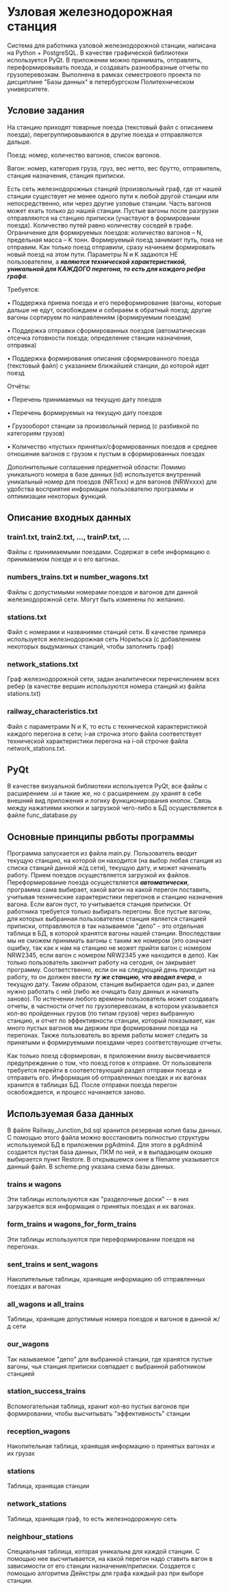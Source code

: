 # Узловая железнодорожная станция
Система для работника узловой железнодорожной станции, написана на Python + PostgreSQL. В качестве графической библиотеки используется PyQt. В приложении можно принимать, отправлять, переформировывать поезда, и создавать разнообразные отчеты по грузоперевозкам. Выполнена в рамках семестрового проекта по дисциплине "Базы данных" в петербургском Политехническом университете.
## Условие задания

На станцию приходят товарные поезда (текстовый файл с описанием поезда), 
перегруппировываются в другие поезда и отправляются дальше. 

Поезд: номер, количество вагонов, список вагонов. 

Вагон: номер, категория груза, груз, вес нетто, вес брутто, отправитель, станция назначения, станция приписки. 

Есть сеть железнодорожных станций (произвольный граф, где от нашей станции существует не менее одного пути к любой другой 
станции или непосредственно, или через другие узловые станции. Часть вагонов может ехать 
только до нашей станции. Пустые вагоны после разгрузки отправляются на станцию 
приписки (участвуют в формировании поезда). Количество путей равно количеству соседей в 
графе. Ограничение для формируемых поездов: количество вагонов – N, предельная масса – K
тонн. Формируемый поезд занимает путь, пока не отправим. Как только поезд отправили, 
сразу начинаем формировать новый поезд на этом пути. Параметры N и K задаются НЕ пользователем, а ***являются технической характеристикой, уникальной для КАЖДОГО перегона, 
то есть для каждого ребра графа***.

Требуется:

• Поддержка приема поезда и его переформирование (вагоны, которые дальше не едут, 
освобождаем и собираем в обратный поезд; другие вагоны сортируем по направлениям 
(формируемым поездам)

• Поддержка отправки сформированных поездов (автоматическая отсечка готовности 
поезда; определение станции назначения, отправка)

• Поддержка формирования описания сформированного поезда (текстовый файл) с 
указанием ближайшей станции, до которой идет поезд


Отчёты:

• Перечень принимаемых на текущую дату поездов

• Перечень формируемых на текущую дату поездов

• Грузооборот станции за произвольный период (с разбивкой по категориям грузов)

• Количество «пустых» принятых/сформированных поездов и среднее отношение вагонов 
с грузом к пустым в сформированных поездах


Дополнительные соглашения предметной области:
Помимо уникального номера в базе данных (id) используется внутренний уникальный номер 
для поездов (NRTxxx) и для вагонов (NRWxxxx) для удобства восприятия информации 
пользователю программы и оптимизации некоторых функций.

## Описание входных данных
### train1.txt, train2.txt, ..., trainP.txt, ...
Файлы с принимаемыми поездами. Содержат в себе информацию о принимаемом поезде и о его вагонах.
### numbers_trains.txt и number_wagons.txt
Файлы с допустимыми номерами поездов и вагонов для данной железнодорожной сети. Могут быть изменены по желанию.
### stations.txt
Файл с номерами и названиями станций сети. В качестве примера используется железнодорожная сеть Норильска (с добавлением некоторых выдуманных станций, чтобы заполнить граф)
### network_stations.txt
Граф железнодорожной сети, задан аналитически перечислением всех ребер (в качестве вершин используются номера станций из файла stations.txt)
### railway_characteristics.txt
Файл с параметрами N и K, то есть с технической характеристикой каждого перегона в сети; i-ая строчка этого файла соответствует технической характеристики перегона на i-ой строчке файла network_stations.txt.

## PyQt
В качестве визуальной библиотеки используется PyQt, все файлы с расширением .ui и такие же, но с расширением .py хранят в себе внешний вид приложения и логику функционирования кнопок. Связь между нажатиями кнопки и загрузкой чего-либо в БД осуществляется в файле func_database.py

## Основные принципы рвботы программы
Программа запускается из файла main.py. Пользователь вводит текущую станцию, на которой он находится (на выбор любая станция из списка станций данной ж/д сети), текущую дату, и может начинать работу. Прием поездов осуществляется загрузкой их файлов. Переформирование поезда осуществляется ***автоматически***, программа сама выбирает, какой вагон на какой перегон поставить, учитывая технические характеристики перегонов и станцию назначения вагона. Если вагон пуст, то учитывается станция приписки. От работника требуется только выбирать перегоны. Все пустые вагоны, для которых выбранная пользователем станция является станцией приписки, отправляются в так называемое "депо" - это отдельная таблица в БД, в которой хранятся вагоны нашей станции. Впоследствии мы не сможем принимать вагоны с таким же номером (это означает ошибку, так как к нам на станцию не может прийти вагон с номером NRW2345, если вагон с номером NRW2345 уже находится в депо). Как только пользователь закончит работу на сегодня, он закрывает программу. Соответственно, если он на следующий день приходит на работу, то он должен ввести ***ту же станцию, что вводил вчера***, и текущую дату. Таким образом, станция выбирается один раз, и далее нужно работать с ней (либо же очищать базу данных и начинать заново). По истечении любого времени пользователь может создавать отчеты, в частности отчет по грузоперевозкам, в котором указывается кол-во пройденных грузов (по типам грузов) через выбранную станцию, и отчет по эффективности станции, который показывает, как много пустых вагонов мы держим при формировании поезда на перегонах. Также пользователь во время работы может следить за принятыми и формируемыми поездами через соответствующие отчеты. 

Как только поезд сформирован, в приложении внизу высвечивается предупреждение о том, что поезд готов к отправке. От пользователя требуется перейти в соответствующий раздел отправки поезда и отправить его. Информация об отправленных поездах и их вагонах хранится в таблицах БД. После отправки поезда перегон освобождается, и процесс начинается заново.

## Используемая база данных
В файле Railway_Junction_bd.sql хранится резервная копия базы данных. С помощью этого файла можно восстановить полностью структуры используемой БД в приложении pgAdmin4. Для этого в pgAdmin4 создается пустая база данных, ПКМ по ней, и в выпадающем окошке выбирается пункт Restore. В открывшемся окне в filename указывается данный файл. В scheme.png указана схема базы данных.
### trains и wagons
Эти таблицы используются как "разделочные доски" -- в них загружается вся информация о принятых поездах и их вагонах.
### form_trains и wagons_for_form_trains
Эти таблицы используются при переформировании поездов на перегонах.
### sent_trains и sent_wagons
Накопительные таблицы, хранящие информацию об отправленных поездах и вагонах
### all_wagons и all_trains
Таблицы, хранящие допустимые номера поездов и вагонов в данной ж/д сети
### our_wagons
Так называемое "депо" для выбранной станции, где хранятся пустые вагоны, чья станция приписки совпадает с выбранной работником станцией
### station_success_trains
Вспомогательная таблица, хранит кол-во пустых вагонов при формировании, чтобы высчитывать "эффективность" станции
### reception_wagons
Накопительная таблица, хранящая информацию о принятых вагонах и их грузах
### stations
Таблица, хранящая станции
### network_stations
Таблица, хранящая граф, то есть железнодорожную сеть
### neighbour_stations
Специальная таблица, которая уникальна для каждой станции. С помощью нее высчитывается, на какой перегон надо ставить вагон в зависимости от его станции назначения/приписки. Создается с помощью алгоритма Дейкстры для графа каждый раз при выборе станции.

